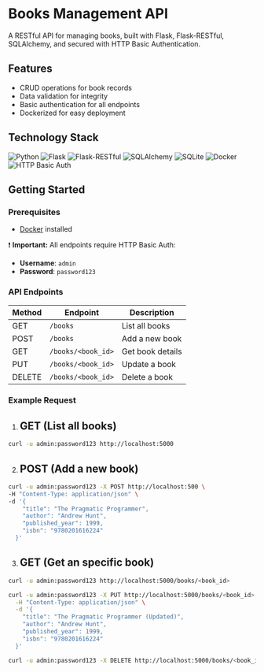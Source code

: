 # Books Management API

A RESTful API for managing books, built with Flask, Flask-RESTful, SQLAlchemy, and secured with HTTP Basic Authentication.

## Features 

- CRUD operations for book records
- Data validation for integrity
- Basic authentication for all endpoints
- Dockerized for easy deployment

## Technology Stack

![Python](https://img.shields.io/badge/Python-3.9-blue?logo=python)
![Flask](https://img.shields.io/badge/Flask-2.x-green?logo=flask)
![Flask-RESTful](https://img.shields.io/badge/Flask--RESTful-API-lightgrey)
![SQLAlchemy](https://img.shields.io/badge/SQLAlchemy-ORM-red?logo=sqlalchemy)
![SQLite](https://img.shields.io/badge/SQLite-Database-blue?logo=sqlite)
![Docker](https://img.shields.io/badge/Docker-Container-2496ED?logo=docker)
![HTTP Basic Auth](https://img.shields.io/badge/Auth-Basic-lightgrey)

## Getting Started

### Prerequisites

- [Docker](https://www.docker.com/get-started) installed

 ❗ **Important:**  All endpoints require HTTP Basic Auth:

- **Username**: `admin`
- **Password**: `password123`

### API Endpoints

| Method | Endpoint             | Description          |
|--------|----------------------|----------------------|
| GET    | `/books`             | List all books       |
| POST   | `/books`             | Add a new book       |
| GET    | `/books/<book_id>`   | Get book details     |
| PUT    | `/books/<book_id>`   | Update a book        |
| DELETE | `/books/<book_id>`   | Delete a book        |

### Example Request

1. ## GET (List all books)
```sh
curl -u admin:password123 http://localhost:5000
```

2. ## POST (Add a new book)
```sh
curl -u admin:password123 -X POST http://localhost:500 \
-H "Content-Type: application/json" \
-d '{
    "title": "The Pragmatic Programmer",
    "author": "Andrew Hunt",
    "published_year": 1999,
    "isbn": "9780201616224"
  }'
```

3. ## GET (Get an specific book)
```sh
curl -u admin:password123 http://localhost:5000/books/<book_id>
```

```sh
curl -u admin:password123 -X PUT http://localhost:5000/books/<book_id> \
  -H "Content-Type: application/json" \
  -d '{
    "title": "The Pragmatic Programmer (Updated)",
    "author": "Andrew Hunt",
    "published_year": 1999,
    "isbn": "9780201616224"
  }'
```

```sh
curl -u admin:password123 -X DELETE http://localhost:5000/books/<book_id>
```
